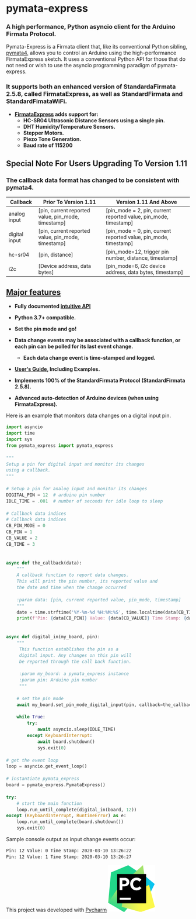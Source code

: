 # pymata-express

### A high performance, Python asyncio client for the Arduino Firmata Protocol.
Pymata-Express is a Firmata client that, like its conventional Python sibling,
 [pymata4,](https://mryslab.github.io/pymata4/)
 allows you to control an Arduino using the high-performance FirmataExpress sketch.
  It uses a conventional Python API for those that do not need or wish to use the asyncio programming paradigm of pymata-express.

### It supports both an enhanced version of StandardaFirmata 2.5.8, called FirmataExpress, as well as StandardFirmata and StandardFimataWiFi. 
* **[FirmataExpress](https://github.com/MrYsLab/FirmataExpress) adds support for:**
     * **HC-SR04 Ultrasonic Distance Sensors using a single pin.**
     * **DHT Humidity/Temperature Sensors.** 
     * **Stepper Motors.**
     * **Piezo Tone Generation.**
     * **Baud rate of 115200**
     
## Special Note For Users Upgrading To Version 1.11
### The callback data format has changed to be consistent with pymata4.


| Callback | Prior To Version 1.11| Version 1.11 And Above |
|---------------------- |--------------|------|
| analog input	| [pin, current reported value, pin_mode, timestamp]| [pin_mode = 2, pin, current reported value, pin_mode, timestamp] 	|
| digital input |[pin, current reported value, pin_mode, timestamp]| [pin_mode = 0, pin, current reported value, pin_mode, timestamp]|	|
| hc-sr04| [pin, distance]	| [pin_mode=12, trigger pin number, distance, timestamp]|
| i2c | [Device address, data bytes] |[pin_mode=6, i2c device address, data bytes, timestamp]|


<h2><u>Major features</u></h2>

* **Fully documented <a href="https://htmlpreview.github.com/?https://github.com/MrYsLab/pymata-express/blob/master/html/pymata_express/index.html" target="_blank">intuitive API</a>**


* **Python 3.7+ compatible.**

* **Set the pin mode and go!**

* **Data change events may be associated with a callback function, or each pin can be polled for its last event change.**

    * **Each data change event is time-stamped and logged.**

* **[User's Guide](https://mryslab.github.io/pymata-express/), Including Examples.**

* **Implements 100% of the StandardFirmata Protocol (StandardFirmata 2.5.8).**

* **Advanced auto-detection of Arduino devices (when using FirmataExpress).**

Here is an example that monitors data changes on a digital input pin. 

```python
import asyncio
import time
import sys
from pymata_express import pymata_express

"""
Setup a pin for digital input and monitor its changes
using a callback.
"""

# Setup a pin for analog input and monitor its changes
DIGITAL_PIN = 12  # arduino pin number
IDLE_TIME = .001  # number of seconds for idle loop to sleep

# Callback data indices
# Callback data indices
CB_PIN_MODE = 0
CB_PIN = 1
CB_VALUE = 2
CB_TIME = 3


async def the_callback(data):
    """
    A callback function to report data changes.
    This will print the pin number, its reported value and
    the date and time when the change occurred

    :param data: [pin, current reported value, pin_mode, timestamp]
    """
    date = time.strftime('%Y-%m-%d %H:%M:%S', time.localtime(data[CB_TIME]))
    print(f'Pin: {data[CB_PIN]} Value: {data[CB_VALUE]} Time Stamp: {date}')


async def digital_in(my_board, pin):
    """
     This function establishes the pin as a
     digital input. Any changes on this pin will
     be reported through the call back function.

     :param my_board: a pymata_express instance
     :param pin: Arduino pin number
     """

    # set the pin mode
    await my_board.set_pin_mode_digital_input(pin, callback=the_callback)

    while True:
        try:
            await asyncio.sleep(IDLE_TIME)
        except KeyboardInterrupt:
            await board.shutdown()
            sys.exit(0)

# get the event loop
loop = asyncio.get_event_loop()

# instantiate pymata_express
board = pymata_express.PymataExpress()

try:
    # start the main function
    loop.run_until_complete(digital_in(board, 12))
except (KeyboardInterrupt, RuntimeError) as e:
    loop.run_until_complete(board.shutdown())
    sys.exit(0)

```

Sample console output as input change events occur:
```bash
Pin: 12 Value: 0 Time Stamp: 2020-03-10 13:26:22
Pin: 12 Value: 1 Time Stamp: 2020-03-10 13:26:27
```

This project was developed with [Pycharm](https://www.jetbrains.com/pycharm/?from=pymata-express) ![logo](https://github.com/MrYsLab/python_banyan/blob/master/images/icon_PyCharm.png)

